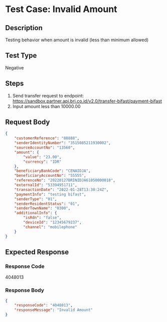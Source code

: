 # Test Case: Invalid Amount

## Description
Testing behavior when amount is invalid (less than minimum allowed)

## Test Type
Negative

## Steps
1. Send transfer request to endpoint: https://sandbox.partner.api.bri.co.id/v2.0/transfer-bifast/payment-bifast
2. Input amount less than 10000.00

## Request Body
```json
{
    "customerReference": "88888",
    "senderIdentityNumber": "3515085211930002",
    "sourceAccountNo": "13560",
    "amount": {
        "value": "23.00",
        "currency": "IDR"
    },
    "beneficiaryBankCode": "CENAIDJA",
    "beneficiaryAccountNo": "55555",
    "referenceNo": "20220127BRINIDJA61050000018",
    "externalId": "53394951711",
    "transactionDate": "2022-01-28T13:30:24Z",
    "paymentInfo": "testing bifast",
    "senderType": "01",
    "senderResidentStatus": "01",
    "senderTownName": "0300",
    "additionalInfo": {
        "isRdn": "false",
        "deviceId": "12345679237",
        "channel": "mobilephone"
    }
}
```

## Expected Response
### Response Code
4048013

### Response Body
```json
{
    "responseCode": "4048013",
    "responseMessage": "Invalid Amount"
}
```
